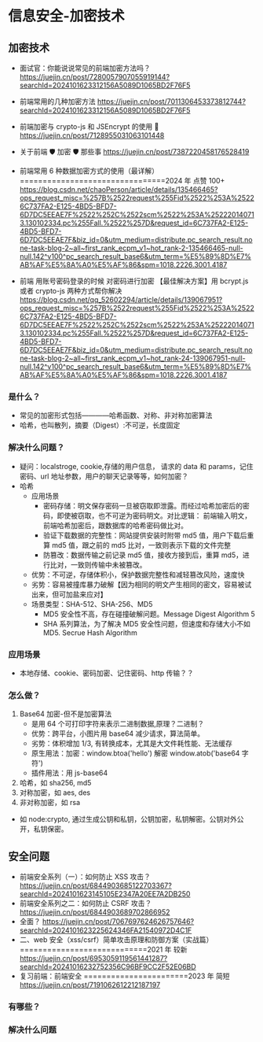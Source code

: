 # 信息安全-加密技术

## 加密技术

- 面试官：你能说说常见的前端加密方法吗？
  https://juejin.cn/post/7280057907055919144?searchId=2024101623312156A5089D1065BD2F76F5

- 前端常用的几种加密方法
  https://juejin.cn/post/7011306453373812744?searchId=2024101623312156A5089D1065BD2F76F5

- 前端加密与 crypto-js 和 JSEncrypt 的使用 🔐
  https://juejin.cn/post/7128955031063101448

- 关于前端 🛡️ 加密 🛡️ 那些事
  https://juejin.cn/post/7387220458176528419

- 前端常用 6 种数据加密方式的使用（最详解） ================================2024 年 点赞 100+
  https://blog.csdn.net/chaoPerson/article/details/135466465?ops_request_misc=%257B%2522request%255Fid%2522%253A%25226C737FA2-E125-4BD5-BFD7-6D7DC5EEAE7F%2522%252C%2522scm%2522%253A%252220140713.130102334.pc%255Fall.%2522%257D&request_id=6C737FA2-E125-4BD5-BFD7-6D7DC5EEAE7F&biz_id=0&utm_medium=distribute.pc_search_result.none-task-blog-2~all~first_rank_ecpm_v1~hot_rank-2-135466465-null-null.142^v100^pc_search_result_base6&utm_term=%E5%89%8D%E7%AB%AF%E5%8A%A0%E5%AF%86&spm=1018.2226.3001.4187

- 前端 用账号密码登录的时候 对密码进行加密 【最佳解决方案】用 bcrypt.js 或者 crypto-js 两种方式帮你解决
  https://blog.csdn.net/qq_52602294/article/details/139067951?ops_request_misc=%257B%2522request%255Fid%2522%253A%25226C737FA2-E125-4BD5-BFD7-6D7DC5EEAE7F%2522%252C%2522scm%2522%253A%252220140713.130102334.pc%255Fall.%2522%257D&request_id=6C737FA2-E125-4BD5-BFD7-6D7DC5EEAE7F&biz_id=0&utm_medium=distribute.pc_search_result.none-task-blog-2~all~first_rank_ecpm_v1~hot_rank-24-139067951-null-null.142^v100^pc_search_result_base6&utm_term=%E5%89%8D%E7%AB%AF%E5%8A%A0%E5%AF%86&spm=1018.2226.3001.4187

### 是什么？

- 常见的加密形式包括————哈希函数、对称、非对称加密算法
- 哈希，也叫散列，摘要（Digest）:不可逆，长度固定

### 解决什么问题？

- 疑问：localstroge, cookie,存储的用户信息， 请求的 data 和 params，记住密码、url 地址参数，用户的聊天记录等等，如何加密？
- 哈希
  - 应用场景
    - 密码存储：明文保存密码一旦被窃取即泄露。而经过哈希加密后的密码，即使被窃取，也不可逆为密码明文。对比逻辑： 前端输入明文，前端哈希加密后，跟数据库的哈希密码做比对。
    - 验证下载数据的完整性：网站提供安装时附带 md5 值，用户下载后重算 md5 值，跟之前的 md5 比对，一致则表示下载的文件完整
    - 防篡改：数据传输之前记录 md5 值，接收方接到后，重算 md5，进行比对，一致则传输中未被篡改。
  - 优势：不可逆，存储体积小，保护数据完整性和减轻篡改风险，速度快
  - 劣势：容易被撞库暴力破解【因为相同的明文产生相同的密文，容易被试出来，但可加盐来应对】
  - 场景类型：SHA-512、SHA-256、MD5
    - MD5 安全性不高，存在碰撞破解问题。Message Digest Algorithm 5
    - SHA 系列算法，为了解决 MD5 安全性问题，但速度和存储大小不如 MD5. Secrue Hash Algorithm

### 应用场景

- 本地存储、cookie、密码加密、记住密码、http 传输？？

### 怎么做？

1. Base64 加密-但不是加密算法
   - 是用 64 个可打印字符来表示二进制数据,原理？二进制？
   - 优势：跨平台，小图片用 base64 减少请求，算法简单。
   - 劣势：体积增加 1/3, 有转换成本，尤其是大文件耗性能、无法缓存
   - 原生用法：加密：window.btoa('hello') 解密 window.atob('base64 字符')
   - 插件用法：用 js-base64
2. 哈希，如 sha256, md5
3. 对称加密，如 aes, des
4. 非对称加密，如 rsa

- 如 node:crypto, 通过生成公钥和私钥，公钥加密，私钥解密。公钥对外公开，私钥保密。

## 安全问题

- 前端安全系列（一）：如何防止 XSS 攻击？
  https://juejin.cn/post/6844903685122703367?searchId=2024101623145105E2347A20EE7A2DB250
- 前端安全系列之二：如何防止 CSRF 攻击？
  https://juejin.cn/post/6844903689702866952
- 全面？
  https://juejin.cn/post/7067697624626757646?searchId=2024101623225624346FA21540972D4C1F
- 二、web 安全（xss/csrf）简单攻击原理和防御方案（实战篇）============================2021 年 较新
  https://juejin.cn/post/6953059119561441287?searchId=20241016232752356C96BF9CC2F52E06BD
- 复习前端：前端安全 =======================2023 年 简短
  https://juejin.cn/post/7191062612212187197

### 有哪些？

### 解决什么问题
